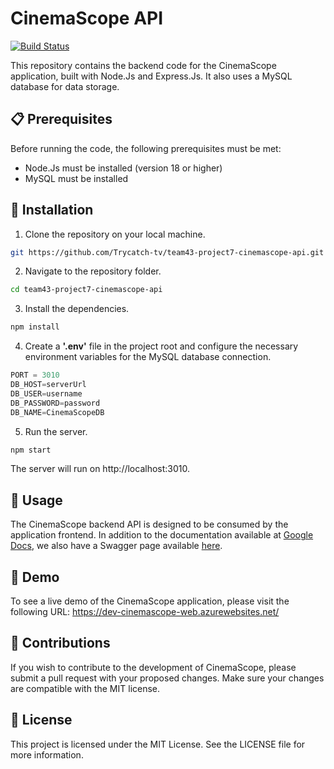 # CinemaScope API
[![Build Status](https://dev.azure.com/LuisLopezOrg/CinemaScope/_apis/build/status%2FBuild%20CinemaScope%20WEB%20-%20DEV?branchName=develop)](https://dev.azure.com/LuisLopezOrg/CinemaScope/_build/latest?definitionId=6&branchName=develop)

This repository contains the backend code for the CinemaScope application, built with Node.Js and Express.Js. It also uses a MySQL database for data storage.

## 📋 Prerequisites
Before running the code, the following prerequisites must be met:

- Node.Js must be installed (version 18 or higher)
- MySQL must be installed

## 🚀 Installation
1. Clone the repository on your local machine.
```sh
git https://github.com/Trycatch-tv/team43-project7-cinemascope-api.git
```

2. Navigate to the repository folder.
```sh
cd team43-project7-cinemascope-api
```

3. Install the dependencies.
```sh
npm install
```

4. Create a **'.env'** file in the project root and configure the necessary environment variables for the MySQL database connection.
```javascript
PORT = 3010
DB_HOST=serverUrl
DB_USER=username
DB_PASSWORD=password
DB_NAME=CinemaScopeDB
```

5. Run the server.
```sh
npm start
```

The server will run on http://localhost:3010.

## 📖 Usage
The CinemaScope backend API is designed to be consumed by the application frontend. In addition to the documentation available at [Google Docs](https://docs.google.com/document/d/1Xie4OuQQERWbxGg42jhRy4DHsqGjC3w8yvWq9H2P6hU/edit?usp=sharing), we also have a Swagger page available [here](https://dev-cinemascope-api.azurewebsites.net/api-docs/).

## 🎉 Demo
To see a live demo of the CinemaScope application, please visit the following URL:
https://dev-cinemascope-web.azurewebsites.net/

## 🤝 Contributions
If you wish to contribute to the development of CinemaScope, please submit a pull request with your proposed changes. Make sure your changes are compatible with the MIT license.

## 📝 License
This project is licensed under the MIT License. See the LICENSE file for more information.
